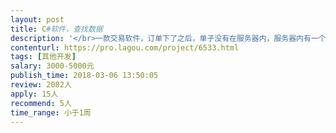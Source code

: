 ```yaml
---                
layout: post       
title: C#软件，查找数据           
description: '</br>一款交易软件，订单下了之后，单子没有在服务器内，服务器内有一个数据库，但是是储存日志的，可能订单数据在服务器内存里，或者外部服务器的数据库里，需要查明白。</br>'     
contenturl: https://pro.lagou.com/project/6533.html      
tags: [其他开发]            
salary: 3000-5000元          
publish_time: 2018-03-06 13:50:05         
review: 2082人                   
apply: 15人                   
recommend: 5人                   
time_range: 小于1周              
---                 
```


